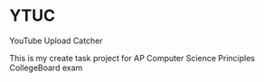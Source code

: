 # YTUC
YouTube Upload Catcher

This is my create task project for AP Computer Science Principles CollegeBoard exam
